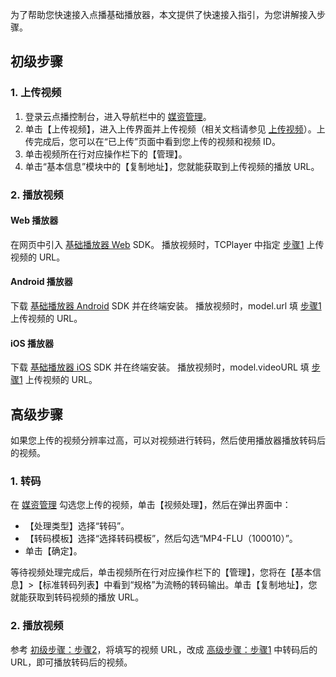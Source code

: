 为了帮助您快速接入点播基础播放器，本文提供了快速接入指引，为您讲解接入步骤。

## 初级步骤
### 1. 上传视频<span id ="p1"></span>
1. 登录云点播控制台，进入导航栏中的 [媒资管理](https://console.cloud.tencent.com/vod/media)。
2. 单击【上传视频】，进入上传界面并上传视频（相关文档请参见 [上传视频](https://cloud.tencent.com/document/product/266/2841#.E6.9C.AC.E5.9C.B0.E4.B8.8A.E4.BC.A0.E6.AD.A5.E9.AA.A4)）。上传完成后，您可以在“已上传”页面中看到您上传的视频和视频 ID。
3. 单击视频所在行对应操作栏下的【管理】。
4. 单击“基本信息”模块中的【复制地址】，您就能获取到上传视频的播放 URL。


### 2. 播放视频<span id ="p2"></span>
#### Web 播放器
在网页中引入 [基础播放器 Web](https://cloud.tencent.com/document/product/881/20207#.E5.AF.B9.E6.8E.A5.E6.94.BB.E7.95.A5) SDK。
播放视频时，TCPlayer 中指定 [步骤1](#p1) 上传视频的 URL。

#### Android 播放器
下载 [基础播放器 Android](https://cloud.tencent.com/document/product/881/20205) SDK 并在终端安装。
播放视频时，model.url 填 [步骤1](#p1) 上传视频的 URL。

#### iOS 播放器
下载 [基础播放器 iOS](https://cloud.tencent.com/document/product/881/20205) SDK 并在终端安装。
播放视频时，model.videoURL 填 [步骤1](#p1) 上传视频的 URL。

## 高级步骤
如果您上传的视频分辨率过高，可以对视频进行转码，然后使用播放器播放转码后的视频。

### 1. 转码<span id ="p3"></span>
在 [媒资管理](https://console.cloud.tencent.com/vod/media) 勾选您上传的视频，单击【视频处理】，然后在弹出界面中：

* 【处理类型】选择“转码”。
* 【转码模板】选择“选择转码模板”，然后勾选“MP4-FLU（100010）”。
* 单击【确定】。

等待视频处理完成后，单击视频所在行对应操作栏下的【管理】，您将在【基本信息】>【标准转码列表】中看到“规格”为流畅的转码输出。单击【复制地址】，您就能获取到转码视频的播放 URL。

### 2. 播放视频
参考 [初级步骤：步骤2](#p2)，将填写的视频 URL，改成 [高级步骤：步骤1](#p3) 中转码后的 URL，即可播放转码后的视频。
